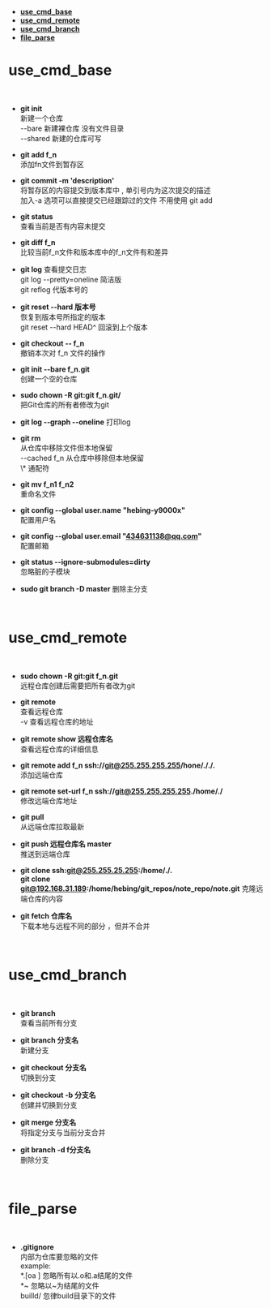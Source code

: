 - [**use_cmd_base**](#use_cmd_base)
- [**use_cmd_remote**](#use_cmd_remote)
- [**use_cmd_branch**](#use_cmd_branch)
- [**file_parse**](#file_parse)
  

# **use_cmd_base**
 <br>    

*  **git init**   
    新建一个仓库  
    --bare 新建裸仓库 没有文件目录  
    --shared 新建的仓库可写

*  **git add f_n**  
    添加fn文件到暂存区
* **git commit -m 'description'**  
    将暂存区的内容提交到版本库中 , 单引号内为这次提交的描述       
    加入-a 选项可以直接提交已经跟踪过的文件  不用使用 git add  
*   **git status**    
    查看当前是否有内容未提交
*  **git diff f_n**  
    比较当前f_n文件和版本库中的f_n文件有和差异
*  **git log** 
    查看提交日志  
    git log --pretty=oneline    简洁版  
    git reflog  代版本号的  
*  **git reset --hard 版本号**  
    恢复到版本号所指定的版本  
    git reset --hard HEAD^  回滚到上个版本  
*  **git checkout -- f_n**  
    撤销本次对 f_n 文件的操作
*  **git init  --bare f_n.git**  
    创建一个空的仓库
*  **sudo  chown -R git:git f_n.git/**  
    把Git仓库的所有者修改为git
* **git log --graph --oneline**
    打印log
*  **git rm**  
    从仓库中移除文件但本地保留  
    --cached f_n  从仓库中移除但本地保留  
    \\*    通配符
*  **git mv f_n1 f_n2**  
    重命名文件

*  **git config --global user.name "hebing-y9000x"**  
    配置用户名
* **git config --global user.email "434631138@qq.com"**  
    配置邮箱

* **git status --ignore-submodules=dirty**  
    忽略脏的子模块

*   **sudo git branch -D master**
    删除主分支

 <br>

# **use_cmd_remote**
 <br>

*  **sudo  chown -R git:git f_n.git**  
    远程仓库创建后需要把所有者改为git  

*  **git remote**  
    查看远程仓库  
    -v 查看远程仓库的地址  
*  **git remote show 远程仓库名**  
    查看远程仓库的详细信息  
*  **git remote add f_n ssh://git@255.255.255.255/hone/././.**  
    添加远端仓库
*  **git remote set-url  f_n ssh://git@255.255.255.255./home/./**  
    修改远端仓库地址
* **git pull**    
    从远端仓库拉取最新
* **git push 远程仓库名 master**  
    推送到远端仓库  
*  **git clone ssh:git@255.255.25.255:/home/./.**  
    **git clone git@192.168.31.189:/home/hebing/git_repos/note_repo/note.git**
    克隆远端仓库的内容     
*  **git fetch 仓库名**  
    下载本地与远程不同的部分 ，但并不合并  

 <br>

# **use_cmd_branch**
 <br>

*  **git branch**  
    查看当前所有分支

*  **git branch 分支名**  
    新建分支  
*  **git checkout 分支名**  
    切换到分支  
*  **git checkout -b 分支名**  
    创建并切换到分支  
*  **git  merge  分支名**  
    将指定分支与当前分支合并  
*  **git branch -d f分支名**  
    删除分支
 <br>

# **file_parse**
 <br>

*  **.gitignore**  
    内部为仓库要忽略的文件  
    example:   
    *.[oa ] 忽略所有以.o和.a结尾的文件  
     *~ 忽略以~为结尾的文件  
    builld/  忽律build目录下的文件
    

